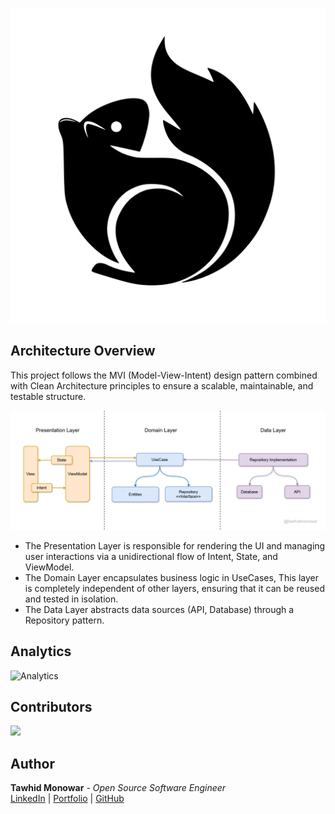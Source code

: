 ![app_icon](/readme/app_icon/app_icon.svg)

## Architecture Overview

This project follows the MVI (Model-View-Intent) design pattern combined with Clean Architecture principles to ensure a scalable, maintainable, and testable structure.

![app_architecture_image](https://github.com/OneDroid/GreedyCoder/blob/main/readme/app_architecture/GreedyCoderArchitecture.png)

- The Presentation Layer is responsible for rendering the UI and managing user interactions via a unidirectional flow of Intent, State, and ViewModel.
- The Domain Layer encapsulates business logic in UseCases, This layer is completely independent of other layers, ensuring that it can be reused and tested in isolation.
- The Data Layer abstracts data sources (API, Database) through a Repository pattern.

## Analytics

![Analytics](https://repobeats.axiom.co/api/embed/0f839f0e025bce09c72f6e444bb71a56ce47a8ab.svg "Repobeats analytics image")

## Contributors

<a href="https://github.com/OneDroid/GreedyCoder/graphs/contributors">
  <img src="https://contrib.rocks/image?repo=OneDroid/GreedyCoder&max=100&columns=20" />
</a>

## Author

**Tawhid Monowar** - _Open Source Software Engineer_ <br>
[LinkedIn](https://www.linkedin.com/in/tawhidmonowar) | [Portfolio](https://tawhidmonowar.github.io/profile) | [GitHub](https://github.com/tawhidmonowar)
